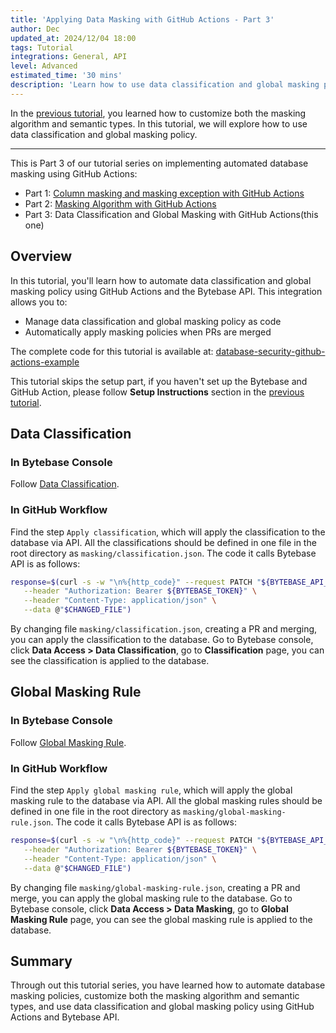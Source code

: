 ```yaml
---
title: 'Applying Data Masking with GitHub Actions - Part 3'
author: Dec
updated_at: 2024/12/04 18:00
tags: Tutorial
integrations: General, API
level: Advanced
estimated_time: '30 mins'
description: 'Learn how to use data classification and global masking policy using GitHub Actions and Bytebase API'
---
```


<IncludeBlock url="/docs/share/tutorials/api-preface"></IncludeBlock>

In the [previous tutorial](/docs/tutorials/github-action-data-masking-part2), you learned how to customize both the masking algorithm and semantic types. In this tutorial, we will explore how to use data classification and global masking policy.

---

This is Part 3 of our tutorial series on implementing automated database masking using GitHub Actions:

- Part 1: [Column masking and masking exception with GitHub Actions](/docs/tutorials/github-action-data-masking-part1)
- Part 2: [Masking Algorithm with GitHub Actions](/docs/tutorials/github-action-data-masking-part2)
- Part 3: Data Classification and Global Masking with GitHub Actions(this one)

## Overview

In this tutorial, you'll learn how to automate data classification and global masking policy using GitHub Actions and the Bytebase API. This integration allows you to:

- Manage data classification and global masking policy as code
- Automatically apply masking policies when PRs are merged

<HintBlock type="info">

The complete code for this tutorial is available at: [database-security-github-actions-example](https://github.com/bytebase/database-security-github-actions-example)

</HintBlock>

This tutorial skips the setup part, if you haven't set up the Bytebase and GitHub Action, please follow **Setup Instructions** section in the [previous tutorial](/docs/tutorials/github-action-data-masking-part1).

## Data Classification

### In Bytebase Console

Follow [Data Classification](/docs/security/data-classification/).

### In GitHub Workflow

Find the step `Apply classification`, which will apply the classification to the database via API. All the classifications should be defined in one file in the root directory as `masking/classification.json`. The code it calls Bytebase API is as follows:

```bash
response=$(curl -s -w "\n%{http_code}" --request PATCH "${BYTEBASE_API_URL}/settings/bb.workspace.classification" \
   --header "Authorization: Bearer ${BYTEBASE_TOKEN}" \
   --header "Content-Type: application/json" \
   --data @"$CHANGED_FILE")
```

By changing file `masking/classification.json`, creating a PR and merging, you can apply the classification to the database. Go to Bytebase console, click **Data Access > Data Classification**, go to **Classification** page, you can see the classification is applied to the database.

## Global Masking Rule

### In Bytebase Console

Follow [Global Masking Rule](/docs/security/data-masking/global-masking-rule/).

### In GitHub Workflow

Find the step `Apply global masking rule`, which will apply the global masking rule to the database via API. All the global masking rules should be defined in one file in the root directory as `masking/global-masking-rule.json`. The code it calls Bytebase API is as follows:

```bash
response=$(curl -s -w "\n%{http_code}" --request PATCH "${BYTEBASE_API_URL}/settings/bb.workspace.global_masking_rule?allow_missing=true&update_mask=payload" \
   --header "Authorization: Bearer ${BYTEBASE_TOKEN}" \
   --header "Content-Type: application/json" \
   --data @"$CHANGED_FILE")
```

By changing file `masking/global-masking-rule.json`, creating a PR and merge, you can apply the global masking rule to the database. Go to Bytebase console, click **Data Access > Data Masking**, go to **Global Masking Rule** page, you can see the global masking rule is applied to the database.

## Summary

Through out this tutorial series, you have learned how to automate database masking policies, customize both the masking algorithm and semantic types, and use data classification and global masking policy using GitHub Actions and Bytebase API.